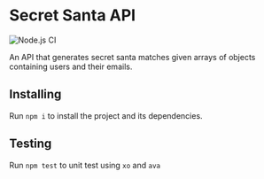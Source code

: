 # Secret Santa API

![Node.js CI](https://github.com/AdeebAli/secret-santa-api/workflows/Node.js%20CI/badge.svg)

An API that generates secret santa matches given arrays of objects containing users and their emails.

## Installing
Run `npm i` to install the project and its dependencies.

## Testing
Run `npm test` to unit test using `xo` and `ava`
